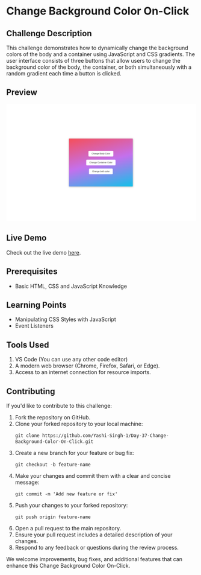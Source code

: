 <h1>Change Background Color On-Click</h1>

<h2>Challenge Description</h2>

<p>This challenge demonstrates how to dynamically change the background colors of the body and a container using JavaScript and CSS gradients. The user interface consists of three buttons that allow users to change the background color of the body, the container, or both simultaneously with a random gradient each time a button is clicked.</p>

<h2>Preview</h2>

<img src="Preview.png" alt="Change Background Color On-Click Preview">

<h2>Live Demo</h2>

<p>Check out the live demo <a href="https://codepen.io/Yashi-Singh/pen/zYVvXZx">here</a>.</p>

<h2>Prerequisites</h2>

<ul>
    <li>Basic HTML, CSS and JavaScript Knowledge</li>
</ul>

<h2>Learning Points</h2>

<ul>
    <li>Manipulating CSS Styles with JavaScript</li>
    <li>Event Listeners</li>
</ul>

<h2>Tools Used</h2>

<ol>
    <li>VS Code (You can use any other code editor)</li>
    <li>A modern web browser (Chrome, Firefox, Safari, or Edge).</li>
    <li>Access to an internet connection for resource imports.</li>
</ol>

<h2>Contributing</h2>

<p>If you'd like to contribute to this challenge:</p>

<ol>
    <li>Fork the repository on GitHub.</li>
    <li>Clone your forked repository to your local machine:</li>
    <pre><code>git clone https://github.com/Yashi-Singh-1/Day-37-Change-Background-Color-On-Click.git</code></pre>
    <li>Create a new branch for your feature or bug fix:</li>
    <pre><code>git checkout -b feature-name</code></pre>
    <li>Make your changes and commit them with a clear and concise message:</li>
    <pre><code>git commit -m 'Add new feature or fix'</code></pre>
    <li>Push your changes to your forked repository:</li>
    <pre><code>git push origin feature-name</code></pre>
    <li>Open a pull request to the main repository.</li>
    <li>Ensure your pull request includes a detailed description of your changes.</li>
    <li>Respond to any feedback or questions during the review process.</li>
</ol>

<p>We welcome improvements, bug fixes, and additional features that can enhance this Change Background Color On-Click.</p>